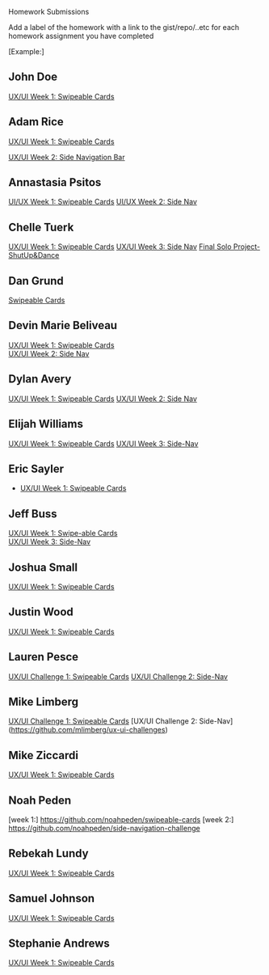 Homework Submissions

Add a label of the homework with a link to the gist/repo/..etc for each homework assignment you have completed

[Example:]
## John Doe
[UX/UI Week 1: Swipeable Cards](https://github.com/johndoe/swipeable-cards)  

## Adam Rice
[UX/UI Week 1: Swipeable Cards](https://github.com/adam-rice/javascript-swipeable-cards)

[UX/UI Week 2: Side Navigation Bar](https://github.com/adam-rice/javascript-side-nav)

## Annastasia Psitos
[UI/UX Week 1: Swipeable Cards](https://github.com/apsitos/UI-UXpractice/tree/master/swipecards)
[UI/UX Week 2: Side Nav](https://github.com/apsitos/UI-UXpractice/tree/master/sidenav)

## Chelle Tuerk
[UX/UI Week 1: Swipeable Cards](https://github.com/chelletuerk/swipeable_cards)
[UX/UI Week 3: Side Nav](https://github.com/chelletuerk/side-nav)
[Final Solo Project-ShutUp&Dance](https://github.com/chelletuerk/shut-up-and-dance)

## Dan Grund
[Swipeable Cards](https://github.com/DanGrund/Swipeable-Cards)  

## Devin Marie Beliveau
[UX/UI Week 1: Swipeable Cards](https://github.com/devinmarieb/UX-UI-1-Swipeable-Cards)  
[UX/UI Week 2: Side Nav](https://github.com/devinmarieb/UX-UI-2-Side-Nav)  


## Dylan Avery
[UX/UI Week 1: Swipeable Cards](https://github.com/dylanavery720/swipeable-cards)
[UX/UI Week 2: Side Nav](https://github.com/dylanavery720/side-nav)

## Elijah Williams
[UX/UI Week 1: Swipeable Cards](https://github.com/ejwill04/Swipeable-cards)
[UX/UI Week 3: Side-Nav](https://github.com/ejwill04/Side-Nav)

## Eric Sayler
- [UX/UI Week 1: Swipeable Cards](https://github.com/esayler/supercharged-swipable-cards)

## Jeff Buss
[UX/UI Week 1: Swipe-able Cards](https://github.com/JeffBuss/ui-elements)<br/>
[UX/UI Week 3: Side-Nav](https://github.com/JeffBuss/ui-elements)

## Joshua Small
[UX/UI Week 1: Swipeable Cards](https://github.com/jksmall0631/swipeable-cards)

## Justin Wood
[UX/UI Week 1: Swipeable Cards](https://github.com/jwood11atx/UX-UI---Swipeable-Cards)

## Lauren Pesce
[UX/UI Challenge 1: Swipeable Cards](https://github.com/pescel/swipeable-cards)
[UX/UI Challenge 2: Side-Nav](https://github.com/pescel/side-nav)

## Mike Limberg
[UX/UI Challenge 1: Swipeable Cards](https://github.com/mlimberg/ux-ui-challenges)
[UX/UI Challenge 2: Side-Nav] (https://github.com/mlimberg/ux-ui-challenges)

## Mike Ziccardi
[UX/UI Week 1: Swipeable Cards](https://github.com/mziccardi/swipe-cards)

## Noah Peden
[week 1:] https://github.com/noahpeden/swipeable-cards
[week 2:] https://github.com/noahpeden/side-navigation-challenge

## Rebekah Lundy
[UX/UI Week 1: Swipeable Cards](https://github.com/bekahlundy/ui-ux-swipe-cards)

## Samuel Johnson
[UX/UI Week 1: Swipeable Cards](https://github.com/sljohnson32/swipeable-cards)

## Stephanie Andrews
[UX/UI Week 1: Swipeable Cards](https://github.com/StephanieEA/ui-element-samples/tree/gh-pages/swipeable-cards)
